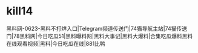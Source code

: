 # kill14
黑料网-0623-黑料不打烊入口|Telegram频道传送门|74猫导航主站|74猫传送门|78黑料网|今日吃瓜51|黑料曝料网|黑料大事记|黑料大爆料|合集吃瓜爆料黑料在线观看视频|黑料|今日吃瓜在线|881比鸭
